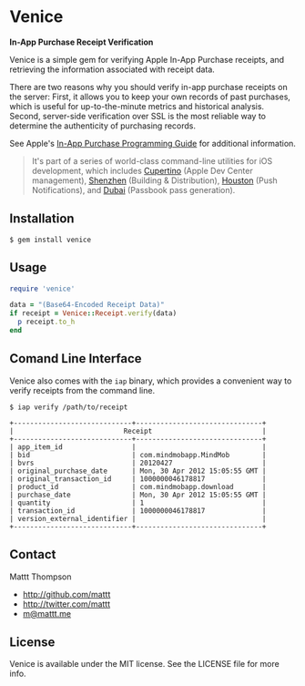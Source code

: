 # Venice
**In-App Purchase Receipt Verification**

Venice is a simple gem for verifying Apple In-App Purchase receipts, and retrieving the information associated with receipt data.

There are two reasons why you should verify in-app purchase receipts on the server: First, it allows you to keep your own records of past purchases, which is useful for up-to-the-minute metrics and historical analysis. Second, server-side verification over SSL is the most reliable way to determine the authenticity of purchasing records.

See Apple's [In-App Purchase Programming Guide](http://developer.apple.com/library/ios/#documentation/NetworkingInternet/Conceptual/StoreKitGuide/VerifyingStoreReceipts/VerifyingStoreReceipts.html) for additional information.

> It's part of a series of world-class command-line utilities for iOS development, which includes [Cupertino](https://github.com/mattt/cupertino) (Apple Dev Center management), [Shenzhen](https://github.com/mattt/shenzhen) (Building & Distribution), [Houston](https://github.com/mattt/houston) (Push Notifications), and [Dubai](https://github.com/mattt/dubai) (Passbook pass generation).

## Installation

    $ gem install venice

## Usage

```ruby
require 'venice'

data = "(Base64-Encoded Receipt Data)"
if receipt = Venice::Receipt.verify(data)
  p receipt.to_h
end
```

## Comand Line Interface

Venice also comes with the `iap` binary, which provides a convenient way to verify receipts from the command line.


    $ iap verify /path/to/receipt

    +-----------------------------+-------------------------------+
    |                           Receipt                           |
    +-----------------------------+-------------------------------+
    | app_item_id                 |                               |
    | bid                         | com.mindmobapp.MindMob        |
    | bvrs                        | 20120427                      |
    | original_purchase_date      | Mon, 30 Apr 2012 15:05:55 GMT |
    | original_transaction_id     | 1000000046178817              |
    | product_id                  | com.mindmobapp.download       |
    | purchase_date               | Mon, 30 Apr 2012 15:05:55 GMT |
    | quantity                    | 1                             |
    | transaction_id              | 1000000046178817              |
    | version_external_identifier |                               |
    +-----------------------------+-------------------------------+

## Contact

Mattt Thompson

- http://github.com/mattt
- http://twitter.com/mattt
- m@mattt.me

## License

Venice is available under the MIT license. See the LICENSE file for more info.
